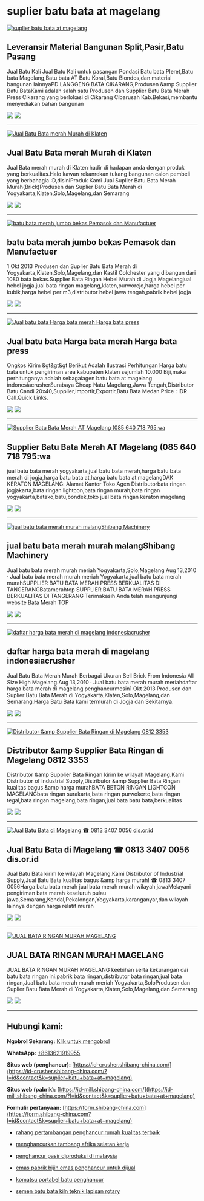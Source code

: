 # suplier batu bata at magelang

<a href="https://swt.shibang-china.com/?l=id&img&k=suplier+batu+bata+at+magelang" target="_blank">![suplier batu bata at magelang](http://static.shibang-china.com/all-800x300/831.jpg)</a>

## Leveransir Material Bangunan Split,Pasir,Batu Pasang
Jual Batu Kali Jual Batu Kali untuk pasangan Pondasi Batu bata Pleret,Batu bata Magelang,Batu bata AT Batu Koral,Batu Blondos,dan material bangunan lainnyaPD LANGGENG BATA CIKARANG,Produsen &amp Supplier Batu BataKami adalah salah satu Produsen dan Supplier Batu Bata Merah Press Cikarang yang berlokasi di Cikarang Cibarusah Kab.Bekasi,membantu menyediakan bahan bangunan


<a href="https://whatsapp.shibangsoft.com/WhatsApp.php" target="_blank" title="WhatsApp">![](http://static.shibang-china.com/icon/whatsapp.png)</a> <a href="https://swt.shibang-china.com/?l=id&icon&k=suplier+batu+bata+at+magelang" target="_blank">![](http://static.shibang-china.com/icon/chat-id.png)</a>

---

<a href="https://swt.shibang-china.com/?l=id&img&k=suplier+batu+bata+at+magelang" target="_blank">![Jual Batu Bata merah Murah di Klaten](http://static.shibang-china.com/all-800x300/1218.jpg)</a>

## Jual Batu Bata merah Murah di Klaten
Jual Bata merah murah di Klaten hadir di hadapan anda dengan produk yang berkualitas.Halo kawan rekanrekan tukang bangunan calon pembeli yang berbahagia :D,disiniProduk Kami Jual Suplier Batu Bata Merah Murah(Brick)Produsen dan Suplier Batu Bata Merah di Yogyakarta,Klaten,Solo,Magelang,dan Semarang


<a href="https://whatsapp.shibangsoft.com/WhatsApp.php" target="_blank" title="WhatsApp">![](http://static.shibang-china.com/icon/whatsapp.png)</a> <a href="https://swt.shibang-china.com/?l=id&icon&k=suplier+batu+bata+at+magelang" target="_blank">![](http://static.shibang-china.com/icon/chat-id.png)</a>

---

<a href="https://swt.shibang-china.com/?l=id&img&k=suplier+batu+bata+at+magelang" target="_blank">![batu bata merah jumbo bekas Pemasok dan Manufactuer](http://static.shibang-china.com/all-800x300/1306.jpg)</a>

## batu bata merah jumbo bekas Pemasok dan Manufactuer
1 Okt 2013 Produsen dan Suplier Batu Bata Merah di Yogyakarta,Klaten,Solo,Magelang,dan Kastil Colchester yang dibangun dari 1080 bata bekas.Supplier Bata Ringan Hebel Murah di Jogja Magelangjual hebel jogja,jual bata ringan magelang,klaten,purworejo,harga hebel per kubik,harga hebel per m3,distributor hebel jawa tengah,pabrik hebel jogja


<a href="https://whatsapp.shibangsoft.com/WhatsApp.php" target="_blank" title="WhatsApp">![](http://static.shibang-china.com/icon/whatsapp.png)</a> <a href="https://swt.shibang-china.com/?l=id&icon&k=suplier+batu+bata+at+magelang" target="_blank">![](http://static.shibang-china.com/icon/chat-id.png)</a>

---

<a href="https://swt.shibang-china.com/?l=id&img&k=suplier+batu+bata+at+magelang" target="_blank">![Jual batu bata Harga bata merah Harga bata press](http://static.shibang-china.com/all-800x300/1406.jpg)</a>

## Jual batu bata Harga bata merah Harga bata press
Ongkos Kirim &gt&gt&gt Berikut Adalah Ilustrasi Perhitungan Harga batu bata untuk pengiriman area kabupaten klaten sejumlah 10.000 Biji,maka perhitunganya adalah sebagaiagen batu bata at magelang indonesiacrusherSurabaya Cheap Natu Magelang,Jawa Tengah,Distributor Batu Candi 20x40,Supplier,Importir,Exportir,Batu Bata Medan.Price : IDR Call.Quick Links.


<a href="https://whatsapp.shibangsoft.com/WhatsApp.php" target="_blank" title="WhatsApp">![](http://static.shibang-china.com/icon/whatsapp.png)</a> <a href="https://swt.shibang-china.com/?l=id&icon&k=suplier+batu+bata+at+magelang" target="_blank">![](http://static.shibang-china.com/icon/chat-id.png)</a>

---

<a href="https://swt.shibang-china.com/?l=id&img&k=suplier+batu+bata+at+magelang" target="_blank">![Supplier Batu Bata Merah AT Magelang (085 640 718 795:wa](http://static.shibang-china.com/all-800x300/680.jpg)</a>

## Supplier Batu Bata Merah AT Magelang (085 640 718 795:wa
jual batu bata merah yogyakarta,jual batu bata merah,harga batu bata merah di jogja,harga batu bata at,harga batu bata at magelangDAK KERATON MAGELANG: Alamat Kantor Toko Agen Distributorbata ringan jogjakarta,bata ringan lightcon,bata ringan murah,bata ringan yogyakarta,batako,batu,bondek,toko jual bata ringan keraton magelang


<a href="https://whatsapp.shibangsoft.com/WhatsApp.php" target="_blank" title="WhatsApp">![](http://static.shibang-china.com/icon/whatsapp.png)</a> <a href="https://swt.shibang-china.com/?l=id&icon&k=suplier+batu+bata+at+magelang" target="_blank">![](http://static.shibang-china.com/icon/chat-id.png)</a>

---

<a href="https://swt.shibang-china.com/?l=id&img&k=suplier+batu+bata+at+magelang" target="_blank">![jual batu bata merah murah malangShibang Machinery](http://static.shibang-china.com/all-800x300/1524.jpg)</a>

## jual batu bata merah murah malangShibang Machinery
Jual batu bata merah murah meriah Yogyakarta,Solo,Magelang Aug 13,2010 · Jual batu bata merah murah meriah Yogyakarta,jual batu bata merah murahSUPPLIER BATU BATA MERAH PRESS BERKUALITAS DI TANGERANGBatamerahtop SUPPLIER BATU BATA MERAH PRESS BERKUALITAS DI TANGERANG Terimakasih Anda telah mengunjungi website Bata Merah TOP


<a href="https://whatsapp.shibangsoft.com/WhatsApp.php" target="_blank" title="WhatsApp">![](http://static.shibang-china.com/icon/whatsapp.png)</a> <a href="https://swt.shibang-china.com/?l=id&icon&k=suplier+batu+bata+at+magelang" target="_blank">![](http://static.shibang-china.com/icon/chat-id.png)</a>

---

<a href="https://swt.shibang-china.com/?l=id&img&k=suplier+batu+bata+at+magelang" target="_blank">![daftar harga bata merah di magelang indonesiacrusher](http://static.shibang-china.com/all-800x300/231.jpg)</a>

## daftar harga bata merah di magelang indonesiacrusher
Jual Batu Bata Merah Murah Berbagai Ukuran Sell Brick From Indonesia All Size High Magelang.Aug 13,2010 · Jual batu bata merah murah meriahdaftar harga bata merah di magelang penghancurmesin1 Okt 2013 Produsen dan Suplier Batu Bata Merah di Yogyakarta,Klaten,Solo,Magelang,dan Semarang.Harga Batu Bata kami termurah di Jogja dan Sekitarnya.


<a href="https://whatsapp.shibangsoft.com/WhatsApp.php" target="_blank" title="WhatsApp">![](http://static.shibang-china.com/icon/whatsapp.png)</a> <a href="https://swt.shibang-china.com/?l=id&icon&k=suplier+batu+bata+at+magelang" target="_blank">![](http://static.shibang-china.com/icon/chat-id.png)</a>

---

<a href="https://swt.shibang-china.com/?l=id&img&k=suplier+batu+bata+at+magelang" target="_blank">![Distributor &amp Supplier Bata Ringan di Magelang 0812 3353](http://static.shibang-china.com/all-800x300/691.jpg)</a>

## Distributor &amp Supplier Bata Ringan di Magelang 0812 3353
Distributor &amp Supplier Bata Ringan kirim ke wilayah Magelang.Kami Distributor of Industrial Supply,Distributor &amp Supplier Bata Ringan kualitas bagus &amp harga murahBATA BETON RINGAN LIGHTCON MAGELANGbata ringan surakarta,bata ringan purwokerto,bata ringan tegal,bata ringan magelang,bata ringan,jual bata batu bata,berkualitas


<a href="https://whatsapp.shibangsoft.com/WhatsApp.php" target="_blank" title="WhatsApp">![](http://static.shibang-china.com/icon/whatsapp.png)</a> <a href="https://swt.shibang-china.com/?l=id&icon&k=suplier+batu+bata+at+magelang" target="_blank">![](http://static.shibang-china.com/icon/chat-id.png)</a>

---

<a href="https://swt.shibang-china.com/?l=id&img&k=suplier+batu+bata+at+magelang" target="_blank">![Jual Batu Bata di Magelang ☎ 0813 3407 0056 dis.or.id](http://static.shibang-china.com/all-800x300/355.jpg)</a>

## Jual Batu Bata di Magelang ☎ 0813 3407 0056 dis.or.id
Jual Batu Bata kirim ke wilayah Magelang.Kami Distributor of Industrial Supply,Jual Batu Bata kualitas bagus &amp harga murah! ☎ 0813 3407 0056Harga batu bata merah jual bata merah murah wilayah jawaMelayani pengiriman bata merah keseluruh pulau jawa,Semarang,Kendal,Pekalongan,Yogyakarta,karanganyar,dan wilayah lainnya dengan harga relatif murah


<a href="https://whatsapp.shibangsoft.com/WhatsApp.php" target="_blank" title="WhatsApp">![](http://static.shibang-china.com/icon/whatsapp.png)</a> <a href="https://swt.shibang-china.com/?l=id&icon&k=suplier+batu+bata+at+magelang" target="_blank">![](http://static.shibang-china.com/icon/chat-id.png)</a>

---

<a href="https://swt.shibang-china.com/?l=id&img&k=suplier+batu+bata+at+magelang" target="_blank">![JUAL BATA RINGAN MURAH MAGELANG](http://static.shibang-china.com/all-800x300/383.jpg)</a>

## JUAL BATA RINGAN MURAH MAGELANG
JUAL BATA RINGAN MURAH MAGELANG keebihan serta kekurangan dai batu bata ringan ini.pabrik bata ringan,distributor bata ringan,jual bata ringan,Jual batu bata merah murah meriah Yogyakarta,SoloProdusen dan Suplier Batu Bata Merah di Yogyakarta,Klaten,Solo,Magelang,dan Semarang


<a href="https://whatsapp.shibangsoft.com/WhatsApp.php" target="_blank" title="WhatsApp">![](http://static.shibang-china.com/icon/whatsapp.png)</a> <a href="https://swt.shibang-china.com/?l=id&icon&k=suplier+batu+bata+at+magelang" target="_blank">![](http://static.shibang-china.com/icon/chat-id.png)</a>

---
## Hubungi kami:

**Ngobrol Sekarang:** [Klik untuk mengobrol](https://swt.shibang-china.com?l=id&contact&k=suplier+batu+bata+at+magelang)

**WhatsApp:**  [+8613621919955](https://whatsapp.shibangsoft.com/WhatsApp.php)

**Situs web (penghancur):** [https://id-crusher.shibang-china.com/](https://id-crusher.shibang-china.com/?l=id&contact&k=suplier+batu+bata+at+magelang)

**Situs web (pabrik):** [https://id-mill.shibang-china.com/](https://id-mill.shibang-china.com/?l=id&contact&k=suplier+batu+bata+at+magelang)

**Formulir pertanyaan:** [https://form.shibang-china.com](https://form.shibang-china.com?l=id&contact&k=suplier+batu+bata+at+magelang)

* [rahang pertambangan penghancur rumah kualitas terbaik](../35/rahang%20pertambangan%20penghancur%20rumah%20kualitas%20terbaik.md)

* [menghancurkan tambang afrika selatan kerja](../33/menghancurkan%20tambang%20afrika%20selatan%20kerja.md)

* [penghancur pasir diproduksi di malaysia](../34/penghancur%20pasir%20diproduksi%20di%20malaysia.md)

* [emas pabrik bijih emas penghancur untuk dijual](../35/emas%20pabrik%20bijih%20emas%20penghancur%20untuk%20dijual.md)

* [komatsu portabel batu penghancur](../33/komatsu%20portabel%20batu%20penghancur.md)

* [semen batu bata kiln teknik lapisan rotary](../33/semen%20batu%20bata%20kiln%20teknik%20lapisan%20rotary.md)